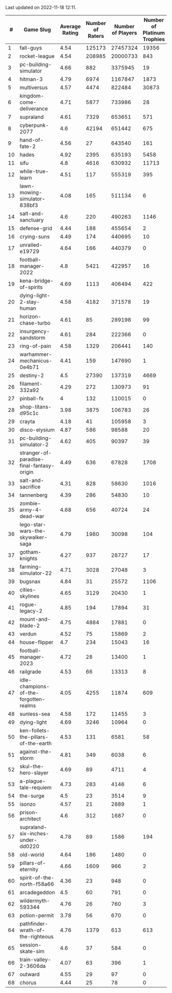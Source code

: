 Last updated on 2022-11-18 12:11.


|#|Game Slug|Average Rating|Number of Raters|Number of Players|Number of Platinum Trophies|Max Rarity (%)|
|---|---|---|---|---|---|---|
|1|fall-guys|4.54|125173|27457324|19356|4|
|2|rocket-league|4.54|208985|20000733|843|75|
|3|pc-building-simulator|4.66|882|3375945|19|48|
|4|hitman-3|4.79|6974|1167847|1873|48|
|5|multiversus|4.57|4474|822484|30873|79|
|6|kingdom-come-deliverance|4.71|5877|733986|28|30|
|7|supraland|4.61|7329|653651|571|99|
|8|cyberpunk-2077|4.6|42194|651442|675|62|
|9|hand-of-fate-2|4.56|27|643540|161|72|
|10|hades|4.92|2395|635193|5458|89|
|11|sifu|4.8|4616|630932|11713|96|
|12|while-true-learn|4.51|117|555319|395|93|
|13|lawn-mowing-simulator-838bf3|4.08|165|511134|6|88|
|14|salt-and-sanctuary|4.6|220|490263|1146|83|
|15|defense-grid|4.44|188|455654|2|80|
|16|crying-suns|4.49|174|440695|10|65|
|17|unrailed-e19729|4.64|166|440379|0|2|
|18|football-manager-2022|4.8|5421|422957|16|49|
|19|kena-bridge-of-spirits|4.69|1113|406494|422|94|
|20|dying-light-2-stay-human|4.58|4182|371578|19|0.4|
|21|horizon-chase-turbo|4.61|85|289198|99|83|
|22|insurgency-sandstorm|4.61|284|222366|0|6|
|23|ring-of-pain|4.58|1329|206441|140|96|
|24|warhammer-mechanicus-0e4b71|4.41|159|147690|1|24|
|25|destiny-2|4.5|27390|137319|4669|95|
|26|filament-332a92|4.29|272|130973|91|93|
|27|pinball-fx|4|132|110015|0|86|
|28|shop-titans-d95c1c|3.98|3875|106783|26|98|
|29|crayta|4.18|41|105958|3|23|
|30|disco-elysium|4.87|586|98588|20|28|
|31|pc-building-simulator-2|4.62|405|90397|39|75|
|32|stranger-of-paradise-final-fantasy-origin|4.49|636|67828|1708|98|
|33|salt-and-sacrifice|4.31|828|58630|1016|91|
|34|tannenberg|4.39|286|54830|10|85|
|35|zombie-army-4-dead-war|4.68|656|40724|24|66|
|36|lego-star-wars-the-skywalker-saga|4.79|1980|30098|104|98|
|37|gotham-knights|4.27|937|28727|17|34|
|38|farming-simulator-22|4.71|3028|27048|3|80|
|39|bugsnax|4.84|31|25572|1106|97|
|40|cities-skylines|4.65|3129|20430|1|78|
|41|rogue-legacy-2|4.85|194|17894|31|0.7|
|42|mount-and-blade-2|4.75|4884|17881|0|2|
|43|verdun|4.52|75|15869|2|71|
|44|house-flipper|4.7|234|15043|16|93|
|45|football-manager-2023|4.72|28|13400|1|79|
|46|railgrade|4.53|66|13313|8|98|
|47|idle-champions-of-the-forgotten-realms|4.05|4255|11874|609|7|
|48|sunless-sea|4.58|172|11455|3|37|
|49|dying-light|4.69|3246|10964|0|97|
|50|ken-follets-the-pillars-of-the-earth|4.53|131|6581|58|50|
|51|against-the-storm|4.81|349|6038|6|22|
|52|skul-the-hero-slayer|4.69|89|4711|4|96|
|53|a-plague-tale-requiem|4.73|283|4146|6|92|
|54|the-surge|4.5|23|3514|9|94|
|55|isonzo|4.57|21|2889|1|62|
|56|prison-architect|4.6|312|1687|0|45|
|57|supraland-six-inches-under-dd0220|4.78|89|1586|194|99|
|58|old-world|4.64|186|1480|0|86|
|59|pillars-of-eternity|4.66|1609|966|2|79|
|60|spirit-of-the-north-f58a66|4.36|23|948|0|51|
|61|arcadegeddon|4.5|60|791|0|94|
|62|wildermyth-593344|4.76|26|760|3|91|
|63|potion-permit|3.78|56|670|0|98|
|64|pathfinder-wrath-of-the-righteous|4.76|1379|613|613|30|
|65|session-skate-sim|4.6|37|584|0|26|
|66|train-valley-2-3606da|4.07|63|396|1|88|
|67|outward|4.55|29|97|0|84|
|68|chorus|4.44|25|78|0|85|
